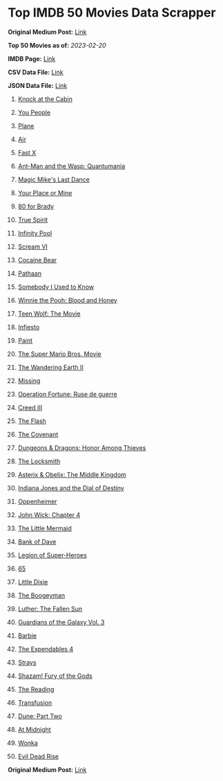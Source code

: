 # Top IMDB 50 Movies Data Scrapper

**Original Medium Post:** [Link](https://medium.com/@nishantsahoo/which-movie-should-i-watch-5c83a3c0f5b1) 

**Top 50 Movies as of:** _2023-02-20_

**IMDB Page:** [Link](http://www.imdb.com/search/title?release_date=2023,2023&title_type=feature)

**CSV Data File:** [Link](/Data/data.csv)

**JSON Data File:** [Link](/Data/data.json)

1. [Knock at the Cabin](https://www.imdb.com/title/tt15679400/?ref_=adv_li_tt)

2. [You People](https://www.imdb.com/title/tt14826022/?ref_=adv_li_tt)

3. [Plane](https://www.imdb.com/title/tt5884796/?ref_=adv_li_tt)

4. [Air](https://www.imdb.com/title/tt16419074/?ref_=adv_li_tt)

5. [Fast X](https://www.imdb.com/title/tt5433140/?ref_=adv_li_tt)

6. [Ant-Man and the Wasp: Quantumania](https://www.imdb.com/title/tt10954600/?ref_=adv_li_tt)

7. [Magic Mike's Last Dance](https://www.imdb.com/title/tt16280138/?ref_=adv_li_tt)

8. [Your Place or Mine](https://www.imdb.com/title/tt12823454/?ref_=adv_li_tt)

9. [80 for Brady](https://www.imdb.com/title/tt18079362/?ref_=adv_li_tt)

10. [True Spirit](https://www.imdb.com/title/tt2353868/?ref_=adv_li_tt)

11. [Infinity Pool](https://www.imdb.com/title/tt10365998/?ref_=adv_li_tt)

12. [Scream VI](https://www.imdb.com/title/tt17663992/?ref_=adv_li_tt)

13. [Cocaine Bear](https://www.imdb.com/title/tt14209916/?ref_=adv_li_tt)

14. [Pathaan](https://www.imdb.com/title/tt12844910/?ref_=adv_li_tt)

15. [Somebody I Used to Know](https://www.imdb.com/title/tt15333984/?ref_=adv_li_tt)

16. [Winnie the Pooh: Blood and Honey](https://www.imdb.com/title/tt19623240/?ref_=adv_li_tt)

17. [Teen Wolf: The Movie](https://www.imdb.com/title/tt15486810/?ref_=adv_li_tt)

18. [Infiesto](https://www.imdb.com/title/tt15789492/?ref_=adv_li_tt)

19. [Paint](https://www.imdb.com/title/tt14472156/?ref_=adv_li_tt)

20. [The Super Mario Bros. Movie](https://www.imdb.com/title/tt6718170/?ref_=adv_li_tt)

21. [The Wandering Earth II](https://www.imdb.com/title/tt13539646/?ref_=adv_li_tt)

22. [Missing](https://www.imdb.com/title/tt10855768/?ref_=adv_li_tt)

23. [Operation Fortune: Ruse de guerre](https://www.imdb.com/title/tt7985704/?ref_=adv_li_tt)

24. [Creed III](https://www.imdb.com/title/tt11145118/?ref_=adv_li_tt)

25. [The Flash](https://www.imdb.com/title/tt0439572/?ref_=adv_li_tt)

26. [The Covenant](https://www.imdb.com/title/tt4873118/?ref_=adv_li_tt)

27. [Dungeons & Dragons: Honor Among Thieves](https://www.imdb.com/title/tt2906216/?ref_=adv_li_tt)

28. [The Locksmith](https://www.imdb.com/title/tt15829724/?ref_=adv_li_tt)

29. [Asterix & Obelix: The Middle Kingdom](https://www.imdb.com/title/tt11210390/?ref_=adv_li_tt)

30. [Indiana Jones and the Dial of Destiny](https://www.imdb.com/title/tt1462764/?ref_=adv_li_tt)

31. [Oppenheimer](https://www.imdb.com/title/tt15398776/?ref_=adv_li_tt)

32. [John Wick: Chapter 4](https://www.imdb.com/title/tt10366206/?ref_=adv_li_tt)

33. [The Little Mermaid](https://www.imdb.com/title/tt5971474/?ref_=adv_li_tt)

34. [Bank of Dave](https://www.imdb.com/title/tt14308636/?ref_=adv_li_tt)

35. [Legion of Super-Heroes](https://www.imdb.com/title/tt22769820/?ref_=adv_li_tt)

36. [65](https://www.imdb.com/title/tt12261776/?ref_=adv_li_tt)

37. [Little Dixie](https://www.imdb.com/title/tt13614388/?ref_=adv_li_tt)

38. [The Boogeyman](https://www.imdb.com/title/tt3427252/?ref_=adv_li_tt)

39. [Luther: The Fallen Sun](https://www.imdb.com/title/tt3155298/?ref_=adv_li_tt)

40. [Guardians of the Galaxy Vol. 3](https://www.imdb.com/title/tt6791350/?ref_=adv_li_tt)

41. [Barbie](https://www.imdb.com/title/tt1517268/?ref_=adv_li_tt)

42. [The Expendables 4](https://www.imdb.com/title/tt3291150/?ref_=adv_li_tt)

43. [Strays](https://www.imdb.com/title/tt15153532/?ref_=adv_li_tt)

44. [Shazam! Fury of the Gods](https://www.imdb.com/title/tt10151854/?ref_=adv_li_tt)

45. [The Reading](https://www.imdb.com/title/tt13358022/?ref_=adv_li_tt)

46. [Transfusion](https://www.imdb.com/title/tt14873054/?ref_=adv_li_tt)

47. [Dune: Part Two](https://www.imdb.com/title/tt15239678/?ref_=adv_li_tt)

48. [At Midnight](https://www.imdb.com/title/tt14874302/?ref_=adv_li_tt)

49. [Wonka](https://www.imdb.com/title/tt6166392/?ref_=adv_li_tt)

50. [Evil Dead Rise](https://www.imdb.com/title/tt13345606/?ref_=adv_li_tt)

**Original Medium Post:** [Link](https://medium.com/@nishantsahoo/which-movie-should-i-watch-5c83a3c0f5b1) 
